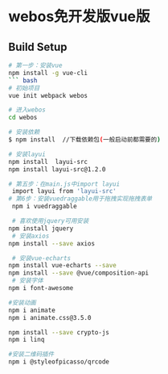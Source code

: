 # webos免开发版vue版


## Build Setup
``` bash 
# 第一步：安装vue
npm install -g vue-cli 
``` bash
# 初始项目
vue init webpack webos 

# 进入webos
cd webos

# 安装依赖
$ npm install  //下载依赖包(一般启动前都需要的) 

# 安装layui
npm install  layui-src 
npm install layui-src@1.2.0

# 第五步：在main.js中import layui
 import layui from 'layui-src'
# 第6步：安装vuedraggable用于拖拽实现拖拽表单
 npm i vuedraggable

 # 喜欢使用jquery可用安装
npm install jquery    
 # 安装axios
npm install --save axios

 # 安装vue-echarts
npm install vue-echarts --save
npm install --save @vue/composition-api
 # 安装字体
npm i font-awesome

#安装动画
npm i animate
npm i animate.css@3.5.0

npm install --save crypto-js
npm i linq

#安装二维码插件
npm i @styleofpicasso/qrcode
```



